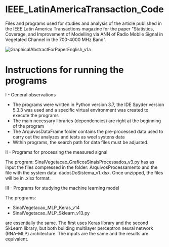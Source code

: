 # IEEE_LatinAmericaTransaction_Code
Files and programs used for studies and analysis of the article published in the IEEE Latin America Transactions magazine for the paper "Statistics, Coverage, and Improvement of Modelling via ANN of Radio Mobile Signal in Vegetated Channel in the 700-4000 MHz Band".

![GraphicalAbstractForPaperEnglish_v1a](https://github.com/PedroA-Vieira/IEEE_LatinAmericaTransaction_Code/assets/67390115/64812f0b-bffc-4974-af8b-2f634804da83)

# Instructions for running the programs
I - General observations

* The programs were written in Python version 3.7, the IDE Spyder version 5.3.3 was used and a specific virtual environment was created to execute the programs
* The main necessary libraries (dependencies) are right at the beginning of the program
* The ArquivosDataFrame folder contains the pre-processed data used to carry out the analyzes and tests as weel systens data
* Within programs, the search path for data files must be adjusted.

II - Programs for processing the measured signal

The program: SinalVegetacao_GraficosSinaisProcessados_v3.py has as input the files compressed in the folder: ArquivosProcessamento and the file with the system data: dadosDoSistema_v1.xlsx.
Once unzipped, the files will be in .xlsx format.

III - Programs for studying the machine learning model

The programs:
* SinalVegetacao_MLP_Keras_v14
* SinalVegetacao_MLP_Sklearn_v13.py

are essentially the same. The first uses Keras library and the second SkLearn library, but both building multilayer perceptron neural network (RNA-MLP) architecture.
The inputs are the same and the results are equivalent.
